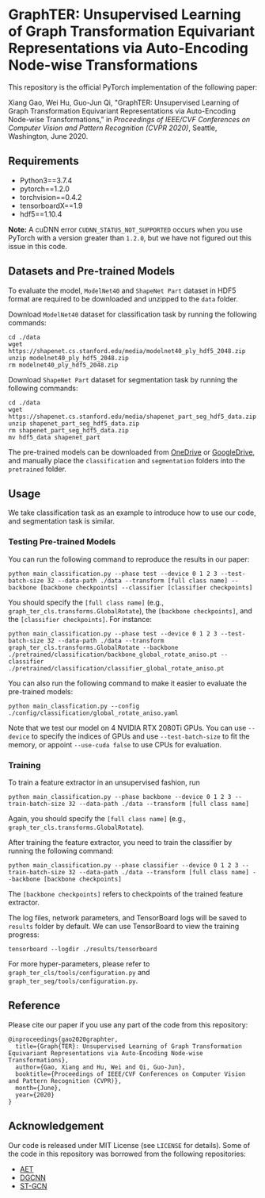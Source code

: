 # GraphTER: Unsupervised Learning of Graph Transformation Equivariant Representations via Auto-Encoding Node-wise Transformations

This repository is the official PyTorch implementation of the following paper:

Xiang Gao, Wei Hu, Guo-Jun Qi, "GraphTER: Unsupervised Learning of Graph Transformation Equivariant Representations via Auto-Encoding Node-wise Transformations," in *Proceedings of IEEE/CVF Conferences on Computer Vision and Pattern Recognition (CVPR 2020)*, Seattle, Washington, June 2020.

## Requirements

 - Python3==3.7.4
 - pytorch==1.2.0
 - torchvision==0.4.2
 - tensorboardX==1.9
 - hdf5==1.10.4

**Note:** A cuDNN error `CUDNN_STATUS_NOT_SUPPORTED` occurs when you use PyTorch with a version greater than `1.2.0`, but we have not figured out this issue in this code.

## Datasets and Pre-trained Models

To evaluate the model, `ModelNet40` and `ShapeNet Part` dataset in HDF5 format are required to be downloaded and unzipped to the `data` folder.

Download `ModelNet40` dataset for classification task by running the following commands:

```shell script
cd ./data
wget https://shapenet.cs.stanford.edu/media/modelnet40_ply_hdf5_2048.zip
unzip modelnet40_ply_hdf5_2048.zip
rm modelnet40_ply_hdf5_2048.zip
```

Download `ShapeNet Part` dataset for segmentation task by running the following commands:

```shell script
cd ./data
wget https://shapenet.cs.stanford.edu/media/shapenet_part_seg_hdf5_data.zip
unzip shapenet_part_seg_hdf5_data.zip
rm shapenet_part_seg_hdf5_data.zip
mv hdf5_data shapenet_part
```

The pre-trained models can be downloaded from [OneDrive](https://pkueducn-my.sharepoint.com/:f:/g/personal/gyshgx868_pku_edu_cn/EhT2xo0syHtBgXqnHr9re28B3yFmeyTjXad8RcMa9bovwQ) or [GoogleDrive](https://drive.google.com/drive/folders/18pQrOx9GwiC2WXe5s-9OI_zozAmSdDsr?usp=sharing), and manually place the `classification` and `segmentation` folders into the `pretrained` folder.

## Usage

We take classification task as an example to introduce how to use our code, and segmentation task is similar.

### Testing Pre-trained Models

You can run the following command to reproduce the results in our paper:

```shell script
python main_classification.py --phase test --device 0 1 2 3 --test-batch-size 32 --data-path ./data --transform [full class name] --backbone [backbone checkpoints] --classifier [classifier checkpoints]
```

You should specify the `[full class name]` (e.g., `graph_ter_cls.transforms.GlobalRotate`), the `[backbone checkpoints]`, and the `[classifier checkpoints]`. For instance:

```shell script
python main_classification.py --phase test --device 0 1 2 3 --test-batch-size 32 --data-path ./data --transform graph_ter_cls.transforms.GlobalRotate --backbone ./pretrained/classification/backbone_global_rotate_aniso.pt --classifier ./pretrained/classification/classifier_global_rotate_aniso.pt
```

You can also run the following command to make it easier to evaluate the pre-trained models:

```shell script
python main_classfication.py --config ./config/classification/global_rotate_aniso.yaml
```

Note that we test our model on 4 NVIDIA RTX 2080Ti GPUs. You can use `--device` to specify the indices of GPUs and use `--test-batch-size` to fit the memory, or appoint `--use-cuda false` to use CPUs for evaluation.

### Training

To train a feature extractor in an unsupervised fashion, run

```shell script
python main_classification.py --phase backbone --device 0 1 2 3 --train-batch-size 32 --data-path ./data --transform [full class name]
``` 

Again, you should specify the `[full class name]` (e.g., `graph_ter_cls.transforms.GlobalRotate`).

After training the feature extractor, you need to train the classifier by running the following command:

```shell script
python main_classification.py --phase classifier --device 0 1 2 3 --train-batch-size 32 --data-path ./data --transform [full class name] --backbone [backbone checkpoints]
``` 

The `[backbone checkpoints]` refers to checkpoints of the trained feature extractor.

The log files, network parameters, and TensorBoard logs will be saved to `results` folder by default. We can use TensorBoard to view the training progress:

```shell script
tensorboard --logdir ./results/tensorboard
```

For more hyper-parameters, please refer to `graph_ter_cls/tools/configuration.py` and `graph_ter_seg/tools/configuration.py`.

## Reference

Please cite our paper if you use any part of the code from this repository:

```
@inproceedings{gao2020graphter,
  title={Graph{TER}: Unsupervised Learning of Graph Transformation Equivariant Representations via Auto-Encoding Node-wise Transformations},
  author={Gao, Xiang and Hu, Wei and Qi, Guo-Jun},
  booktitle={Proceedings of IEEE/CVF Conferences on Computer Vision and Pattern Recognition (CVPR)},
  month={June},
  year={2020}
}
```

## Acknowledgement

Our code is released under MIT License (see `LICENSE` for details). Some of the code in this repository was borrowed from the following repositories:

 - [AET](https://github.com/maple-research-lab/AET)
 - [DGCNN](https://github.com/WangYueFt/dgcnn)
 - [ST-GCN](https://github.com/yysijie/st-gcn)
